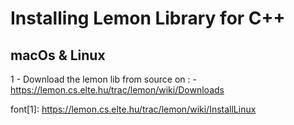 
Installing Lemon Library for C++
================================

macOs & Linux
-------------
1 - Download the lemon lib from source on :
    - https://lemon.cs.elte.hu/trac/lemon/wiki/Downloads



font[1]: https://lemon.cs.elte.hu/trac/lemon/wiki/InstallLinux
